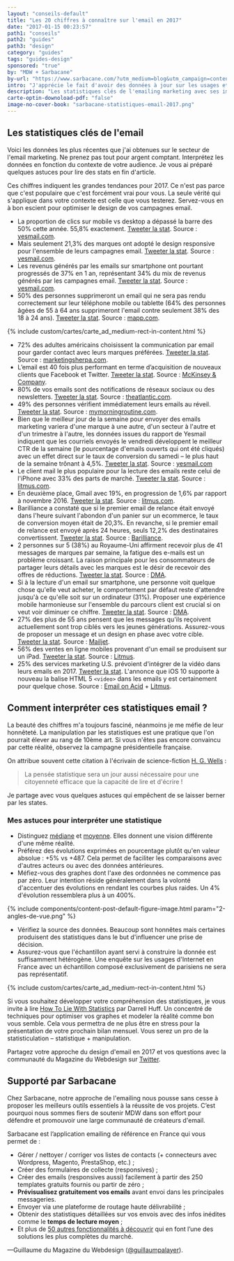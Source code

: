 ```yaml
---
layout: "conseils-default"
title: "Les 20 chiffres à connaître sur l'email en 2017"
date: "2017-01-15 00:23:57"
path1: "conseils"
path2: "guides"
path3: "design"
category: "guides"
tags: "guides-design"
sponsored: "true"
by: "MDW + Sarbacane"
by-url: "https://www.sarbacane.com/?utm_medium=blog&utm_campaign=content&utm_source=magazineduwebdesign"
intro: "J'apprécie le fait d'avoir des données à jour sur les usages et les performances de l'email. Cela permet de prendre des décisions plus judicieuses pour optimiser leur design. Néanmoins, les statistiques sur l'email sont souvent obsolètes. Afin de [designer des templates email](http://www.magazineduwebdesign.com/conseils/guides/design-newsletter-7-hacks-pour-des-emails-qui-convertissent/) plus en phase avec les usages de mon audience, j'ai parcouru une centaine de sources pour disposer des derniers chiffres sur l'email en 2017."
description: "Les statistiques clés de l'emailing marketing avec ses implications sur le design et le développement des templates email."
carte-optin-downoload-pdf: "false"
image-no-cover-book: "sarbacane-statistiques-email-2017.png"
---
```


## Les statistiques clés de l'email

Voici les données les plus récentes que j'ai obtenues sur le secteur de l'email marketing. Ne prenez pas tout pour argent comptant. Interprétez les données en fonction du contexte de votre audience. Je vous ai préparé quelques astuces pour lire des stats en fin d'article.

Ces chiffres indiquent les grandes tendances pour 2017. Ce n'est pas parce que c'est populaire que c'est forcément vrai pour vous. La seule vérité qui s'applique dans votre contexte est celle que vous testerez. Servez-vous en à bon escient pour optimiser le design de vos campagnes email.

- La proportion de clics sur mobile vs desktop a dépassé la barre des 50% cette année. 55,8% exactement. <a class="twitter" href="https://twitter.com/share?url=http://www.magazineduwebdesign.com/conseils/guides/statistiques-email-2017/&text={{ 'La proportion de clics sur mobile vs desktop a dépassé la barre des 55% cette année.' | cgi_escape }}&via=MagDuWebdesign" target="blank">Tweeter la stat</a>. Source : [yesmail.com](http://www.yesmail.com/resources/benchmarks/email-benchmark-report-q3-2016-mind-gap).
- Mais seulement 21,3% des marques ont adopté le design responsive pour l'ensemble de leurs campagnes email. <a class="twitter" href="https://twitter.com/share?url=http://www.magazineduwebdesign.com/conseils/guides/statistiques-email-2017/&text={{ 'Seulement 21,3% des marques ont adopté le design responsive pour l’ensemble de leurs emails.' | cgi_escape }}&via=MagDuWebdesign" target="blank">Tweeter la stat</a>. Source : [yesmail.com](http://www.yesmail.com/resources/benchmarks/email-benchmark-report-q3-2016-mind-gap).
- Les revenus générés par les emails sur smartphone ont pourtant progressés de 37% en 1 an, représentant 34% du mix de revenus générés par les campagnes email. <a class="twitter" href="https://twitter.com/share?url=http://www.magazineduwebdesign.com/conseils/guides/statistiques-email-2017/&text={{ 'Revenus générés par les emails sur mobile : +37% en 1 an.' | cgi_escape }}&via=MagDuWebdesign" target="blank">Tweeter la stat</a>. Source : [yesmail.com](http://www.yesmail.com/resources/benchmarks/email-benchmark-report-q3-2016-mind-gap).
- 50% des personnes supprimeront un email qui ne sera pas rendu correctement sur leur téléphone mobile ou tablette (64% des personnes âgées de 55 à 64 ans supprimeront l'email contre seulement 38% des 18 à 24 ans). <a class="twitter" href="https://twitter.com/share?url=http://www.magazineduwebdesign.com/conseils/guides/statistiques-email-2017/&text={{ '50% des personnes supprimeront un email qui n’aura pas un rendu correct sur mobile.' | cgi_escape }}&via=MagDuWebdesign" target="blank">Tweeter la stat</a>. Source : [mapp.com](https://sslg.teradatadmc.com/ecircle_marketing/imgproxy/cont/716297223/MAPP_2016_INFOGRAPHIC.pdf).

{% include custom/cartes/carte_ad_medium-rect-in-content.html %}

- 72% des adultes américains choisissent la communication par email pour garder contact avec leurs marques préférées. <a class="twitter" href="https://twitter.com/share?url=http://www.magazineduwebdesign.com/conseils/guides/statistiques-email-2017/&text={{ '72% des adultes U.S choisissent l’email pour garder contact avec leurs marques préférées.' | cgi_escape }}&via=MagDuWebdesign" target="blank">Tweeter la stat</a>. Source : [marketingsherpa.com](https://www.marketingsherpa.com/article/case-study/customer-communication-by-channel).
- L’email est 40 fois plus performant en terme d’acquisition de nouveaux clients que Facebook et Twitter. <a class="twitter" href="https://twitter.com/share?url=http://www.magazineduwebdesign.com/conseils/guides/statistiques-email-2017/&text={{ 'L’email est 40 fois plus performant en terme d’acquisition de nouveaux clients que FB & TWTR.' | cgi_escape }}&via=MagDuWebdesign" target="blank">Tweeter la stat</a>. Source : [McKinsey & Company](http://www.mckinsey.com/business-functions/marketing-and-sales/our-insights/why-marketers-should-keep-sending-you-emails).
- 80% de vos emails sont des notifications de réseaux sociaux ou des newsletters. <a class="twitter" href="https://twitter.com/share?url=http://www.magazineduwebdesign.com/conseils/guides/statistiques-email-2017/&text={{ '80% de vos emails sont des notifications de réseaux sociaux ou des newsletters.' | cgi_escape }}&via=MagDuWebdesign" target="blank">Tweeter la stat</a>. Source : [theatlantic.com](http://www.theatlantic.com/technology/archive/2016/01/what-comes-after-email/422625/).
- 49% des personnes vérifient immédiatement leurs emails au réveil. <a class="twitter" href="https://twitter.com/share?url=http://www.magazineduwebdesign.com/conseils/guides/statistiques-email-2017/&text={{ '49% des personnes vérifient immédiatement leurs emails au réveil.' | cgi_escape }}&via=MagDuWebdesign" target="blank">Tweeter la stat</a>. Source : [mymorningroutine.com](http://mymorningroutine.com/statistics/).
- Bien que le meilleur jour de la semaine pour envoyer des emails marketing variera d'une marque à une autre, d'un secteur à l'autre et d'un trimestre à l'autre, les données issues du rapport de Yesmail indiquent que les courriels envoyés le vendredi développent le meilleur CTR de la semaine (le pourcentage d'emails ouverts qui ont été cliqués) avec un effet direct sur le taux de conversion du samedi – le plus haut de la semaine trônant à 4,5%. <a class="twitter" href="https://twitter.com/share?url=http://www.magazineduwebdesign.com/conseils/guides/statistiques-email-2017/&text={{ 'Les emails envoyés le vendredi développent le meilleur CTR de la semaine.' | cgi_escape }}&via=MagDuWebdesign" target="blank">Tweeter la stat</a>. Source : [yesmail.com](http://www.yesmail.com/resources/benchmarks/email-benchmark-report-q3-2016-mind-gap)
- Le client mail le plus populaire pour la lecture des emails reste celui de l'iPhone avec 33% des parts de marché. <a class="twitter" href="https://twitter.com/share?url=http://www.magazineduwebdesign.com/conseils/guides/statistiques-email-2017/&text={{ 'Le client mail le plus populaire pour la lecture des emails reste celui de l’iPhone.' | cgi_escape }}&via=MagDuWebdesign" target="blank">Tweeter la stat</a>. Source : [litmus.com](http://emailclientmarketshare.com/).
- En deuxième place, Gmail avec 19%, en progression de 1,6% par rapport à novembre 2016. <a class="twitter" href="https://twitter.com/share?url=http://www.magazineduwebdesign.com/conseils/guides/statistiques-email-2017/&text={{ 'Gmail est le 2e client email derrière celui de l’iPhone avec 19% des parts de marché.' | cgi_escape }}&via=MagDuWebdesign" target="blank">Tweeter la stat</a>. Source : [litmus.com](http://emailclientmarketshare.com/).
- Barilliance a constaté que si le premier email de relance était envoyé dans l'heure suivant l'abondon d'un panier sur un ecommerce, le taux de conversion moyen était de 20,3%. En revanche, si le premier email de relance est envoyé après 24 heures, seuls 12,2% des destinataires convertissent. <a class="twitter" href="https://twitter.com/share?url=http://www.magazineduwebdesign.com/conseils/guides/statistiques-email-2017/&text={{ 'Tx de conversion moy. de 20% si l’email de relance d’un panier abandonné est envoyé dans l’heure' | cgi_escape }}&via=MagDuWebdesign" target="blank">Tweeter la stat</a>. Source : [Barilliance](https://www.barilliance.com/cart-abandonment-emails-best-practice-benchmark-study/).
- 2 personnes sur 5 (38%) au Royaume-Uni affirment recevoir plus de 41 messages de marques par semaine, la fatigue des e-mails est un problème croissant. La raison principale pour les consommateurs de partager leurs détails avec les marques est le désir de recevoir des offres de réductions. <a class="twitter" href="https://twitter.com/share?url=http://www.magazineduwebdesign.com/conseils/guides/statistiques-email-2017/&text={{ '2 personnes sur 5 au Royaume-Uni affirment recevoir plus de 41 messages de marques par semaine.' | cgi_escape }}&via=MagDuWebdesign" target="blank">Tweeter la stat</a>. Source : [DMA](https://dma.org.uk/uploads/misc/58232e26621ff-consumer-email-tracking-report-2016_58232e266214c.pdf).
- Si à la lecture d'un email sur smartphone, une personne voit quelque chose qu'elle veut acheter, le comportement par défaut reste d'attendre jusqu'à ce qu'elle soit sur un ordinateur (31%). Proposer une expérience mobile harmonieuse sur l'ensemble du parcours client est crucial si on veut voir diminuer ce chiffre. <a class="twitter" href="https://twitter.com/share?url=http://www.magazineduwebdesign.com/conseils/guides/statistiques-email-2017/&text={{ '31% des pers. ayant une volonté d’achat après lecture d’1 email s/ 📱 finaliseront l’achat s/ 💻' | cgi_escape }}&via=MagDuWebdesign" target="blank">Tweeter la stat</a>. Source : [DMA](https://dma.org.uk/uploads/misc/58232e26621ff-consumer-email-tracking-report-2016_58232e266214c.pdf).
- 27% des plus de 55 ans pensent que les messages qu'ils reçoivent actuellement sont trop ciblés vers les jeunes générations. Assurez-vous de proposer un message et un design en phase avec votre cible. <a class="twitter" href="https://twitter.com/share?url=http://www.magazineduwebdesign.com/conseils/guides/statistiques-email-2017/&text={{ '27% des + de 55 ans pensent que les messages qu’ils reçoivent sont trop ciblés vers les jeunes' | cgi_escape }}&via=MagDuWebdesign" target="blank">Tweeter la stat</a>. Source : [Mailjet](https://uk.mailjet.com/blog/email-marketing/marketing-research-report).
- 56% des ventes en ligne mobiles provenant d'un email se produisent sur un iPad. <a class="twitter" href="https://twitter.com/share?url=http://www.magazineduwebdesign.com/conseils/guides/statistiques-email-2017/&text={{ '56% des ventes en ligne mobiles provenant d’un email se produisent sur un iPad.' | cgi_escape }}&via=MagDuWebdesign" target="blank">Tweeter la stat</a>. Source : [Litmus](https://litmus.com/builder/a9f6b31).
- 25% des services marketing U.S. prévoient d'intégrer de la vidéo dans leurs emails en 2017. <a class="twitter" href="https://twitter.com/share?url=http://www.magazineduwebdesign.com/conseils/guides/statistiques-email-2017/&text={{ '25% des services marketing U.S. prévoient d’intégrer de la vidéo dans leurs emails en 2017.' | cgi_escape }}&via=MagDuWebdesign" target="blank">Tweeter la stat</a>. L'annonce que iOS 10 supporte à nouveau la balise HTML 5 `<video>` dans les emails y est certainement pour quelque chose. Source : [Email on Acid](https://www.emailonacid.com/) + [Litmus](https://litmus.com/blog/9-things-you-need-to-know-about-email-in-ios-10).

## Comment interpréter ces statistiques email ?

La beauté des chiffres m'a toujours fasciné, néanmoins je me méfie de leur honnêteté. La manipulation par les statistiques est une pratique que l'on pourrait élever au rang de 10ème art. Si vous n'êtes pas encore convaincu par cette réalité, observez la campagne présidentielle française.

On attribue souvent cette citation à l'écrivain de science-fiction [H. G. Wells](https://g.co/kgs/qGhIAC) :

> La pensée statistique sera un jour aussi nécessaire pour une citoyenneté efficace que la capacité de lire et d'écrire !

Je partage avec vous quelques astuces qui empêchent de se laisser berner par les states.

### Mes astuces pour interpréter une statistique

- Distinguez [médiane](https://fr.wikipedia.org/wiki/M%C3%A9diane_(statistiques)) et [moyenne](https://fr.wikipedia.org/wiki/Moyenne). Elles donnent une vision différente d'une même réalité.
- Préférez des évolutions exprimées en pourcentage plutôt qu'en valeur absolue : +5% vs +487. Cela permet de faciliter les comparaisons avec d'autres acteurs ou avec des données antérieures.
- Méfiez-vous des graphes dont l'axe des ordonnées ne commence pas par zéro. Leur intention réside généralement dans la volonté d'accentuer des évolutions en rendant les courbes plus raides. Un 4% d'évolution ressemblera plus à un 400%.

{% include components/content-post-default-figure-image.html param="2-angles-de-vue.png" %}

- Vérifiez la source des données. Beaucoup sont honnêtes mais certaines produisent des statistiques dans le but d'influencer une prise de décision.
- Assurez-vous que l'échantillon ayant servi à construire la donnée est suffisamment hétérogène. Une enquête sur les usages d'Internet en France avec un échantillon composé exclusivement de parisiens ne sera pas représentatif.

{% include custom/cartes/carte_ad_medium-rect-in-content.html %}

Si vous souhaitez développer votre compréhension des statistiques, je vous invite à lire [How To Lie With Statistics](https://www.amazon.fr/gp/product/0393310728/ref=as_li_tl?ie=UTF8&camp=1642&creative=6746&creativeASIN=0393310728&linkCode=as2&tag=mdw-21) par Darrell Huff. Un concentré de techniques pour optimiser vos graphes et modeler la réalité comme bon vous semble. Cela vous permettra de ne plus être en stress pour la présentation de votre prochain bilan mensuel. Vous serez un pro de la statisticulation – statistique + manipulation.

Partagez votre approche du design d'email en 2017 et vos questions avec la communauté du Magazine du Webdesign sur [Twitter](https://twitter.com/MagDuWebdesign).

## Supporté par Sarbacane

Chez Sarbacane, notre approche de l'emailing nous pousse sans cesse à proposer les meilleurs outils essentiels à la réussite de vos projets. C’est pourquoi nous sommes fiers de soutenir MDW dans son effort pour défendre et promouvoir une large communauté de créateurs d'email.

Sarbacane est l’application emailing de référence en France qui vous permet de :

- Gérer / nettoyer / corriger vos listes de contacts (+ connecteurs avec Wordpress, Magento, PrestaShop, etc.) ;
- Créer des formulaires de collecte (responsives) ;
- Créer des emails (responsives aussi) facilement à partir des 250 templates gratuits fournis ou partir de zéro ;
- **Prévisualisez gratuitement vos emails** avant envoi dans les principales messageries.
- Envoyer via une plateforme de routage haute délivrabilité ;
- Obtenir des statistiques détaillées sur vos envois avec des infos inédites comme le **temps de lecture moyen** ;
- Et plus de [50 autres fonctionnalités à découvrir](https://www.sarbacane.com/?utm_medium=blog&utm_campaign=content&utm_source=magazineduwebdesign) qui en font l’une des solutions les plus complètes du marché.

—Guillaume du Magazine du Webdesign ([@guillaumpalayer](https://twitter.com/guillaumpalayer)).
